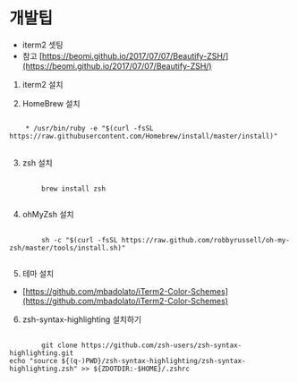 # 개발팁

* iterm2 셋팅
* 참고 [https://beomi.github.io/2017/07/07/Beautify-ZSH/](https://beomi.github.io/2017/07/07/Beautify-ZSH/)

1) iterm2 설치

2) HomeBrew 설치
<pre>
<code>
	* /usr/bin/ruby -e "$(curl -fsSL https://raw.githubusercontent.com/Homebrew/install/master/install)"
</code>
</pre>

3) zsh 설치
<pre>
	<code>
		brew install zsh
	</code>
</pre>

4) ohMyZsh 설치
<pre>
	<code>
		sh -c "$(curl -fsSL https://raw.github.com/robbyrussell/oh-my-zsh/master/tools/install.sh)"
	</code>
</pre>
 
5) 테마 설치
* [https://github.com/mbadolato/iTerm2-Color-Schemes](https://github.com/mbadolato/iTerm2-Color-Schemes)


6) zsh-syntax-highlighting 설치하기
 <pre>
	<code>
		git clone https://github.com/zsh-users/zsh-syntax-highlighting.git
echo "source ${(q-)PWD}/zsh-syntax-highlighting/zsh-syntax-highlighting.zsh" >> ${ZDOTDIR:-$HOME}/.zshrc
	</code>
</pre>

